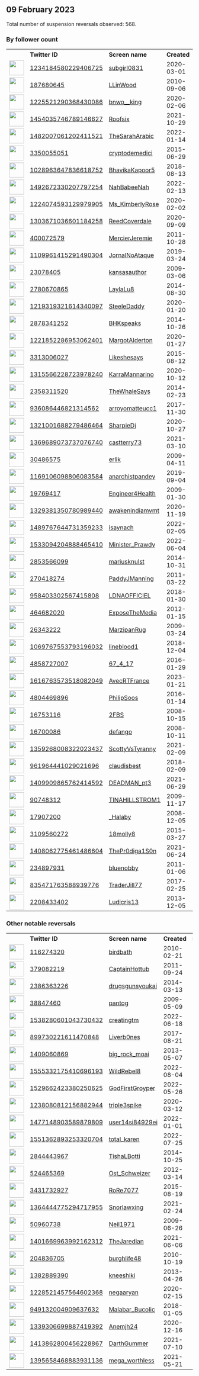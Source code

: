 
## 09 February 2023
Total number of suspension reversals observed: 568.

### By follower count
<table><tr><th></th><th align="left">Twitter ID</th><th align="left">Screen name</th>
<th align="left">Created</th><th align="left">Status</th><th align="left">Suspended</th><th align="left">Followers</th>
<tr><td><a href="https://pbs.twimg.com/profile_images/1586447678787014656/Ckx8skDH_normal.jpg"><img src="https://pbs.twimg.com/profile_images/1586447678787014656/Ckx8skDH_normal.jpg" width="40px" height="40px" align="center"/></a></td><td><a href="https://twitter.com/intent/user?user_id=1234184580229406725">1234184580229406725</a></td><td><a href="https://twitter.com/subgirl0831">subgirl0831</a></td><td>2020-03-01</td><td align="center"></td><td>2023-02-05</td><td>860370</td></tr>
<tr><td><a href="https://pbs.twimg.com/profile_images/1310458735265865731/chKpVWxV_normal.jpg"><img src="https://pbs.twimg.com/profile_images/1310458735265865731/chKpVWxV_normal.jpg" width="40px" height="40px" align="center"/></a></td><td><a href="https://twitter.com/intent/user?user_id=187680645">187680645</a></td><td><a href="https://twitter.com/LLinWood">LLinWood</a></td><td>2010-09-06</td><td align="center"></td><td></td><td>831935</td></tr>
<tr><td><a href="https://pbs.twimg.com/profile_images/1623699935974801408/6DkcSFpE_normal.jpg"><img src="https://pbs.twimg.com/profile_images/1623699935974801408/6DkcSFpE_normal.jpg" width="40px" height="40px" align="center"/></a></td><td><a href="https://twitter.com/intent/user?user_id=1225521290368430086">1225521290368430086</a></td><td><a href="https://twitter.com/bnwo__king">bnwo__king</a></td><td>2020-02-06</td><td align="center"></td><td>2023-02-01</td><td>676367</td></tr>
<tr><td><a href="https://pbs.twimg.com/profile_images/1485243981244125184/RdZxOE5w_normal.jpg"><img src="https://pbs.twimg.com/profile_images/1485243981244125184/RdZxOE5w_normal.jpg" width="40px" height="40px" align="center"/></a></td><td><a href="https://twitter.com/intent/user?user_id=1454035746789146627">1454035746789146627</a></td><td><a href="https://twitter.com/Roofsix">Roofsix</a></td><td>2021-10-29</td><td align="center"></td><td>2023-02-05</td><td>334573</td></tr>
<tr><td><a href="https://pbs.twimg.com/profile_images/1642742937762054144/-cuHmhTL_normal.jpg"><img src="https://pbs.twimg.com/profile_images/1642742937762054144/-cuHmhTL_normal.jpg" width="40px" height="40px" align="center"/></a></td><td><a href="https://twitter.com/intent/user?user_id=1482007061202411521">1482007061202411521</a></td><td><a href="https://twitter.com/TheSarahArabic">TheSarahArabic</a></td><td>2022-01-14</td><td align="center"></td><td>2022-11-10</td><td>119432</td></tr>
<tr><td><a href="https://pbs.twimg.com/profile_images/1624204253785997312/eWbfjxwE_normal.jpg"><img src="https://pbs.twimg.com/profile_images/1624204253785997312/eWbfjxwE_normal.jpg" width="40px" height="40px" align="center"/></a></td><td><a href="https://twitter.com/intent/user?user_id=3350055051">3350055051</a></td><td><a href="https://twitter.com/cryptodemedici">cryptodemedici</a></td><td>2015-06-29</td><td align="center"></td><td></td><td>75200</td></tr>
<tr><td><a href="https://pbs.twimg.com/profile_images/1620969136632508416/KPfTUwPT_normal.jpg"><img src="https://pbs.twimg.com/profile_images/1620969136632508416/KPfTUwPT_normal.jpg" width="40px" height="40px" align="center"/></a></td><td><a href="https://twitter.com/intent/user?user_id=1028963647836618752">1028963647836618752</a></td><td><a href="https://twitter.com/BhavikaKapoor5">BhavikaKapoor5</a></td><td>2018-08-13</td><td align="center"></td><td>2022-07-15</td><td>60919</td></tr>
<tr><td><a href="https://pbs.twimg.com/profile_images/1633077541089968128/kSRYX27l_normal.jpg"><img src="https://pbs.twimg.com/profile_images/1633077541089968128/kSRYX27l_normal.jpg" width="40px" height="40px" align="center"/></a></td><td><a href="https://twitter.com/intent/user?user_id=1492672330207797254">1492672330207797254</a></td><td><a href="https://twitter.com/NahBabeeNah">NahBabeeNah</a></td><td>2022-02-13</td><td align="center"></td><td>2022-11-11</td><td>35452</td></tr>
<tr><td><a href="https://pbs.twimg.com/profile_images/1623941772685545472/_z3uRW71_normal.jpg"><img src="https://pbs.twimg.com/profile_images/1623941772685545472/_z3uRW71_normal.jpg" width="40px" height="40px" align="center"/></a></td><td><a href="https://twitter.com/intent/user?user_id=1224074593129979905">1224074593129979905</a></td><td><a href="https://twitter.com/Ms_KimberlyRose">Ms_KimberlyRose</a></td><td>2020-02-02</td><td align="center"></td><td>2022-10-15</td><td>29823</td></tr>
<tr><td><a href="https://pbs.twimg.com/profile_images/1654255107544961030/TeXRmmxm_normal.jpg"><img src="https://pbs.twimg.com/profile_images/1654255107544961030/TeXRmmxm_normal.jpg" width="40px" height="40px" align="center"/></a></td><td><a href="https://twitter.com/intent/user?user_id=1303671036601184258">1303671036601184258</a></td><td><a href="https://twitter.com/ReedCoverdale">ReedCoverdale</a></td><td>2020-09-09</td><td align="center"></td><td></td><td>22465</td></tr>
<tr><td><a href="https://pbs.twimg.com/profile_images/1493582885034598409/mCztluuS_normal.jpg"><img src="https://pbs.twimg.com/profile_images/1493582885034598409/mCztluuS_normal.jpg" width="40px" height="40px" align="center"/></a></td><td><a href="https://twitter.com/intent/user?user_id=400072579">400072579</a></td><td><a href="https://twitter.com/MercierJeremie">MercierJeremie</a></td><td>2011-10-28</td><td align="center"></td><td>2022-04-09</td><td>22277</td></tr>
<tr><td><a href="https://pbs.twimg.com/profile_images/1653185810781331457/W5nr9MmW_normal.jpg"><img src="https://pbs.twimg.com/profile_images/1653185810781331457/W5nr9MmW_normal.jpg" width="40px" height="40px" align="center"/></a></td><td><a href="https://twitter.com/intent/user?user_id=1109961415291490304">1109961415291490304</a></td><td><a href="https://twitter.com/JornalNoAtaque">JornalNoAtaque</a></td><td>2019-03-24</td><td align="center"></td><td>2022-10-24</td><td>22275</td></tr>
<tr><td><a href="https://pbs.twimg.com/profile_images/1632786585430228994/mLJeO0YT_normal.jpg"><img src="https://pbs.twimg.com/profile_images/1632786585430228994/mLJeO0YT_normal.jpg" width="40px" height="40px" align="center"/></a></td><td><a href="https://twitter.com/intent/user?user_id=23078405">23078405</a></td><td><a href="https://twitter.com/kansasauthor">kansasauthor</a></td><td>2009-03-06</td><td align="center"></td><td>2022-11-07</td><td>21532</td></tr>
<tr><td><a href="https://pbs.twimg.com/profile_images/1645147452587012097/QsF0nVRL_normal.jpg"><img src="https://pbs.twimg.com/profile_images/1645147452587012097/QsF0nVRL_normal.jpg" width="40px" height="40px" align="center"/></a></td><td><a href="https://twitter.com/intent/user?user_id=2780670865">2780670865</a></td><td><a href="https://twitter.com/LaylaLu8">LaylaLu8</a></td><td>2014-08-30</td><td align="center"></td><td>2022-12-16</td><td>21331</td></tr>
<tr><td><a href="https://pbs.twimg.com/profile_images/1305943495849410562/uEH-3Hro_normal.jpg"><img src="https://pbs.twimg.com/profile_images/1305943495849410562/uEH-3Hro_normal.jpg" width="40px" height="40px" align="center"/></a></td><td><a href="https://twitter.com/intent/user?user_id=1219319321614340097">1219319321614340097</a></td><td><a href="https://twitter.com/SteeleDaddy">SteeleDaddy</a></td><td>2020-01-20</td><td align="center"></td><td>2022-08-14</td><td>20588</td></tr>
<tr><td><a href="https://pbs.twimg.com/profile_images/1640716542152429568/-BZMHaql_normal.jpg"><img src="https://pbs.twimg.com/profile_images/1640716542152429568/-BZMHaql_normal.jpg" width="40px" height="40px" align="center"/></a></td><td><a href="https://twitter.com/intent/user?user_id=2878341252">2878341252</a></td><td><a href="https://twitter.com/BHKspeaks">BHKspeaks</a></td><td>2014-10-26</td><td align="center">🔒</td><td>2022-11-21</td><td>20426</td></tr>
<tr><td><a href="https://pbs.twimg.com/profile_images/1643912653629431813/EvEBPHgc_normal.jpg"><img src="https://pbs.twimg.com/profile_images/1643912653629431813/EvEBPHgc_normal.jpg" width="40px" height="40px" align="center"/></a></td><td><a href="https://twitter.com/intent/user?user_id=1221852286953062401">1221852286953062401</a></td><td><a href="https://twitter.com/MargotAlderton">MargotAlderton</a></td><td>2020-01-27</td><td align="center"></td><td>2022-05-16</td><td>18342</td></tr>
<tr><td><a href="https://pbs.twimg.com/profile_images/1486188383466504199/NwsEMOOf_normal.jpg"><img src="https://pbs.twimg.com/profile_images/1486188383466504199/NwsEMOOf_normal.jpg" width="40px" height="40px" align="center"/></a></td><td><a href="https://twitter.com/intent/user?user_id=3313006027">3313006027</a></td><td><a href="https://twitter.com/Likeshesays">Likeshesays</a></td><td>2015-08-12</td><td align="center"></td><td>2022-07-16</td><td>16728</td></tr>
<tr><td><a href="https://pbs.twimg.com/profile_images/1623813738603192321/T_vgIxrR_normal.jpg"><img src="https://pbs.twimg.com/profile_images/1623813738603192321/T_vgIxrR_normal.jpg" width="40px" height="40px" align="center"/></a></td><td><a href="https://twitter.com/intent/user?user_id=1315566228723978240">1315566228723978240</a></td><td><a href="https://twitter.com/KarraMannarino">KarraMannarino</a></td><td>2020-10-12</td><td align="center">🔒</td><td>2022-10-11</td><td>14718</td></tr>
<tr><td><a href="https://pbs.twimg.com/profile_images/1416922793460051973/8RKL8gxo_normal.jpg"><img src="https://pbs.twimg.com/profile_images/1416922793460051973/8RKL8gxo_normal.jpg" width="40px" height="40px" align="center"/></a></td><td><a href="https://twitter.com/intent/user?user_id=2358311520">2358311520</a></td><td><a href="https://twitter.com/TheWhaleSays">TheWhaleSays</a></td><td>2014-02-23</td><td align="center"></td><td>2022-04-13</td><td>14031</td></tr>
<tr><td><a href="https://pbs.twimg.com/profile_images/1560815140995567617/0856172Z_normal.jpg"><img src="https://pbs.twimg.com/profile_images/1560815140995567617/0856172Z_normal.jpg" width="40px" height="40px" align="center"/></a></td><td><a href="https://twitter.com/intent/user?user_id=936086446821314562">936086446821314562</a></td><td><a href="https://twitter.com/arroyomatteucc1">arroyomatteucc1</a></td><td>2017-11-30</td><td align="center"></td><td>2022-08-26</td><td>13930</td></tr>
<tr><td><a href="https://pbs.twimg.com/profile_images/1341380448451235841/9J6NWrSj_normal.jpg"><img src="https://pbs.twimg.com/profile_images/1341380448451235841/9J6NWrSj_normal.jpg" width="40px" height="40px" align="center"/></a></td><td><a href="https://twitter.com/intent/user?user_id=1321001688279486464">1321001688279486464</a></td><td><a href="https://twitter.com/SharpieDj">SharpieDj</a></td><td>2020-10-27</td><td align="center"></td><td></td><td>13297</td></tr>
<tr><td><a href="https://pbs.twimg.com/profile_images/1429969559163871237/L5WOuAuH_normal.jpg"><img src="https://pbs.twimg.com/profile_images/1429969559163871237/L5WOuAuH_normal.jpg" width="40px" height="40px" align="center"/></a></td><td><a href="https://twitter.com/intent/user?user_id=1369689073737076740">1369689073737076740</a></td><td><a href="https://twitter.com/castterry73">castterry73</a></td><td>2021-03-10</td><td align="center"></td><td>2022-07-03</td><td>12289</td></tr>
<tr><td><a href="https://pbs.twimg.com/profile_images/1637646571780157440/UzlnNW8g_normal.jpg"><img src="https://pbs.twimg.com/profile_images/1637646571780157440/UzlnNW8g_normal.jpg" width="40px" height="40px" align="center"/></a></td><td><a href="https://twitter.com/intent/user?user_id=30486575">30486575</a></td><td><a href="https://twitter.com/erlik">erlik</a></td><td>2009-04-11</td><td align="center"></td><td>2022-10-02</td><td>10993</td></tr>
<tr><td><a href="https://pbs.twimg.com/profile_images/1390102680027025409/aXVgxwFr_normal.jpg"><img src="https://pbs.twimg.com/profile_images/1390102680027025409/aXVgxwFr_normal.jpg" width="40px" height="40px" align="center"/></a></td><td><a href="https://twitter.com/intent/user?user_id=1169106098806083584">1169106098806083584</a></td><td><a href="https://twitter.com/anarchistpandey">anarchistpandey</a></td><td>2019-09-04</td><td align="center"></td><td></td><td>10826</td></tr>
<tr><td><a href="https://pbs.twimg.com/profile_images/1649340945433780226/RePeWCeI_normal.jpg"><img src="https://pbs.twimg.com/profile_images/1649340945433780226/RePeWCeI_normal.jpg" width="40px" height="40px" align="center"/></a></td><td><a href="https://twitter.com/intent/user?user_id=19769417">19769417</a></td><td><a href="https://twitter.com/Engineer4Health">Engineer4Health</a></td><td>2009-01-30</td><td align="center"></td><td>2022-03-23</td><td>10752</td></tr>
<tr><td><a href="https://pbs.twimg.com/profile_images/1405728392788340742/8Q5vZRyM_normal.jpg"><img src="https://pbs.twimg.com/profile_images/1405728392788340742/8Q5vZRyM_normal.jpg" width="40px" height="40px" align="center"/></a></td><td><a href="https://twitter.com/intent/user?user_id=1329381350780989440">1329381350780989440</a></td><td><a href="https://twitter.com/awakenindiamvmt">awakenindiamvmt</a></td><td>2020-11-19</td><td align="center"></td><td>2022-06-07</td><td>10447</td></tr>
<tr><td><a href="https://pbs.twimg.com/profile_images/1623030478017298432/uEesmnC5_normal.jpg"><img src="https://pbs.twimg.com/profile_images/1623030478017298432/uEesmnC5_normal.jpg" width="40px" height="40px" align="center"/></a></td><td><a href="https://twitter.com/intent/user?user_id=1489767644731359233">1489767644731359233</a></td><td><a href="https://twitter.com/isaynach">isaynach</a></td><td>2022-02-05</td><td align="center"></td><td>2022-10-16</td><td>10390</td></tr>
<tr><td><a href="https://pbs.twimg.com/profile_images/1533794902596673537/s86zSDqy_normal.jpg"><img src="https://pbs.twimg.com/profile_images/1533794902596673537/s86zSDqy_normal.jpg" width="40px" height="40px" align="center"/></a></td><td><a href="https://twitter.com/intent/user?user_id=1533094204888465410">1533094204888465410</a></td><td><a href="https://twitter.com/Minister_Prawdy">Minister_Prawdy</a></td><td>2022-06-04</td><td align="center"></td><td>2023-01-06</td><td>10344</td></tr>
<tr><td><a href="https://pbs.twimg.com/profile_images/1634259473224048645/9UmxjQci_normal.jpg"><img src="https://pbs.twimg.com/profile_images/1634259473224048645/9UmxjQci_normal.jpg" width="40px" height="40px" align="center"/></a></td><td><a href="https://twitter.com/intent/user?user_id=2853566099">2853566099</a></td><td><a href="https://twitter.com/mariusknulst">mariusknulst</a></td><td>2014-10-31</td><td align="center"></td><td></td><td>10133</td></tr>
<tr><td><a href="https://pbs.twimg.com/profile_images/1625029682449068033/l_o5rDGU_normal.jpg"><img src="https://pbs.twimg.com/profile_images/1625029682449068033/l_o5rDGU_normal.jpg" width="40px" height="40px" align="center"/></a></td><td><a href="https://twitter.com/intent/user?user_id=270418274">270418274</a></td><td><a href="https://twitter.com/PaddyJManning">PaddyJManning</a></td><td>2011-03-22</td><td align="center"></td><td></td><td>10034</td></tr>
<tr><td><a href="https://pbs.twimg.com/profile_images/1321118832614932485/YeELlwD1_normal.jpg"><img src="https://pbs.twimg.com/profile_images/1321118832614932485/YeELlwD1_normal.jpg" width="40px" height="40px" align="center"/></a></td><td><a href="https://twitter.com/intent/user?user_id=958403302567415808">958403302567415808</a></td><td><a href="https://twitter.com/LDNAOFFICIEL">LDNAOFFICIEL</a></td><td>2018-01-30</td><td align="center"></td><td></td><td>10032</td></tr>
<tr><td><a href="https://pbs.twimg.com/profile_images/1340478291145338880/ellCU_xu_normal.jpg"><img src="https://pbs.twimg.com/profile_images/1340478291145338880/ellCU_xu_normal.jpg" width="40px" height="40px" align="center"/></a></td><td><a href="https://twitter.com/intent/user?user_id=464682020">464682020</a></td><td><a href="https://twitter.com/ExposeTheMedia">ExposeTheMedia</a></td><td>2012-01-15</td><td align="center">👋</td><td>2022-07-27</td><td>9817</td></tr>
<tr><td><a href="https://pbs.twimg.com/profile_images/1347408015641567234/nxLQ5u9G_normal.jpg"><img src="https://pbs.twimg.com/profile_images/1347408015641567234/nxLQ5u9G_normal.jpg" width="40px" height="40px" align="center"/></a></td><td><a href="https://twitter.com/intent/user?user_id=26343222">26343222</a></td><td><a href="https://twitter.com/MarzipanRug">MarzipanRug</a></td><td>2009-03-24</td><td align="center"></td><td>2022-08-08</td><td>9710</td></tr>
<tr><td><a href="https://pbs.twimg.com/profile_images/1637711562923450369/UFbDOjJJ_normal.jpg"><img src="https://pbs.twimg.com/profile_images/1637711562923450369/UFbDOjJJ_normal.jpg" width="40px" height="40px" align="center"/></a></td><td><a href="https://twitter.com/intent/user?user_id=1069767553793196032">1069767553793196032</a></td><td><a href="https://twitter.com/lineblood1">lineblood1</a></td><td>2018-12-04</td><td align="center"></td><td></td><td>9571</td></tr>
<tr><td><a href="https://pbs.twimg.com/profile_images/1645961227556773890/N1zVE2or_normal.jpg"><img src="https://pbs.twimg.com/profile_images/1645961227556773890/N1zVE2or_normal.jpg" width="40px" height="40px" align="center"/></a></td><td><a href="https://twitter.com/intent/user?user_id=4858727007">4858727007</a></td><td><a href="https://twitter.com/67_4_17">67_4_17</a></td><td>2016-01-29</td><td align="center"></td><td></td><td>9182</td></tr>
<tr><td><a href="https://pbs.twimg.com/profile_images/1618006559677710337/sJXAYPC7_normal.jpg"><img src="https://pbs.twimg.com/profile_images/1618006559677710337/sJXAYPC7_normal.jpg" width="40px" height="40px" align="center"/></a></td><td><a href="https://twitter.com/intent/user?user_id=1616763573518082049">1616763573518082049</a></td><td><a href="https://twitter.com/AvecRTFrance">AvecRTFrance</a></td><td>2023-01-21</td><td align="center">🚫</td><td>2023-02-04</td><td>8976</td></tr>
<tr><td><a href="https://pbs.twimg.com/profile_images/746277150844653568/WlPgEl3a_normal.jpg"><img src="https://pbs.twimg.com/profile_images/746277150844653568/WlPgEl3a_normal.jpg" width="40px" height="40px" align="center"/></a></td><td><a href="https://twitter.com/intent/user?user_id=4804469896">4804469896</a></td><td><a href="https://twitter.com/PhilipSoos">PhilipSoos</a></td><td>2016-01-14</td><td align="center"></td><td>2022-07-25</td><td>8948</td></tr>
<tr><td><a href="https://pbs.twimg.com/profile_images/1039476438385061888/FNuUDcOI_normal.jpg"><img src="https://pbs.twimg.com/profile_images/1039476438385061888/FNuUDcOI_normal.jpg" width="40px" height="40px" align="center"/></a></td><td><a href="https://twitter.com/intent/user?user_id=16753116">16753116</a></td><td><a href="https://twitter.com/2FBS">2FBS</a></td><td>2008-10-15</td><td align="center"></td><td></td><td>8915</td></tr>
<tr><td><a href="https://pbs.twimg.com/profile_images/1626075757918437376/tURPDU-A_normal.jpg"><img src="https://pbs.twimg.com/profile_images/1626075757918437376/tURPDU-A_normal.jpg" width="40px" height="40px" align="center"/></a></td><td><a href="https://twitter.com/intent/user?user_id=16700086">16700086</a></td><td><a href="https://twitter.com/defango">defango</a></td><td>2008-10-11</td><td align="center"></td><td></td><td>8331</td></tr>
<tr><td><a href="https://pbs.twimg.com/profile_images/1470029559735201794/eJVHZFpI_normal.jpg"><img src="https://pbs.twimg.com/profile_images/1470029559735201794/eJVHZFpI_normal.jpg" width="40px" height="40px" align="center"/></a></td><td><a href="https://twitter.com/intent/user?user_id=1359268008322023437">1359268008322023437</a></td><td><a href="https://twitter.com/ScottyVsTyranny">ScottyVsTyranny</a></td><td>2021-02-09</td><td align="center"></td><td></td><td>8007</td></tr>
<tr><td><a href="https://pbs.twimg.com/profile_images/1494624947976744962/h83gXT0e_normal.jpg"><img src="https://pbs.twimg.com/profile_images/1494624947976744962/h83gXT0e_normal.jpg" width="40px" height="40px" align="center"/></a></td><td><a href="https://twitter.com/intent/user?user_id=961964441029021696">961964441029021696</a></td><td><a href="https://twitter.com/claudisbest">claudisbest</a></td><td>2018-02-09</td><td align="center"></td><td>2022-03-30</td><td>7809</td></tr>
<tr><td><a href="https://pbs.twimg.com/profile_images/1646701846097018880/pjho8hs8_normal.jpg"><img src="https://pbs.twimg.com/profile_images/1646701846097018880/pjho8hs8_normal.jpg" width="40px" height="40px" align="center"/></a></td><td><a href="https://twitter.com/intent/user?user_id=1409909865762414592">1409909865762414592</a></td><td><a href="https://twitter.com/DEADMAN_pt3">DEADMAN_pt3</a></td><td>2021-06-29</td><td align="center"></td><td>2022-12-25</td><td>7649</td></tr>
<tr><td><a href="https://pbs.twimg.com/profile_images/985772445243138048/FNAliUMB_normal.jpg"><img src="https://pbs.twimg.com/profile_images/985772445243138048/FNAliUMB_normal.jpg" width="40px" height="40px" align="center"/></a></td><td><a href="https://twitter.com/intent/user?user_id=90748312">90748312</a></td><td><a href="https://twitter.com/TINAHILLSTROM1">TINAHILLSTROM1</a></td><td>2009-11-17</td><td align="center"></td><td></td><td>7518</td></tr>
<tr><td><a href="https://pbs.twimg.com/profile_images/1307891270417874945/ZNTpyMU0_normal.jpg"><img src="https://pbs.twimg.com/profile_images/1307891270417874945/ZNTpyMU0_normal.jpg" width="40px" height="40px" align="center"/></a></td><td><a href="https://twitter.com/intent/user?user_id=17907200">17907200</a></td><td><a href="https://twitter.com/_Halaby">_Halaby</a></td><td>2008-12-05</td><td align="center"></td><td>2022-09-17</td><td>7409</td></tr>
<tr><td><a href="https://pbs.twimg.com/profile_images/1436904701853769738/gwQ0zZac_normal.jpg"><img src="https://pbs.twimg.com/profile_images/1436904701853769738/gwQ0zZac_normal.jpg" width="40px" height="40px" align="center"/></a></td><td><a href="https://twitter.com/intent/user?user_id=3109560272">3109560272</a></td><td><a href="https://twitter.com/18molly8">18molly8</a></td><td>2015-03-27</td><td align="center"></td><td>2022-08-04</td><td>7108</td></tr>
<tr><td><a href="https://pbs.twimg.com/profile_images/1529325814327689216/EXjb7tbq_normal.jpg"><img src="https://pbs.twimg.com/profile_images/1529325814327689216/EXjb7tbq_normal.jpg" width="40px" height="40px" align="center"/></a></td><td><a href="https://twitter.com/intent/user?user_id=1408062775461486604">1408062775461486604</a></td><td><a href="https://twitter.com/ThePr0diga1S0n">ThePr0diga1S0n</a></td><td>2021-06-24</td><td align="center">👋</td><td>2022-08-05</td><td>7093</td></tr>
<tr><td><a href="https://pbs.twimg.com/profile_images/1342186525379977230/ApXqMMa7_normal.jpg"><img src="https://pbs.twimg.com/profile_images/1342186525379977230/ApXqMMa7_normal.jpg" width="40px" height="40px" align="center"/></a></td><td><a href="https://twitter.com/intent/user?user_id=234897931">234897931</a></td><td><a href="https://twitter.com/bluenobby">bluenobby</a></td><td>2011-01-06</td><td align="center"></td><td>2022-08-23</td><td>7046</td></tr>
<tr><td><a href="https://pbs.twimg.com/profile_images/1625019789130313728/G-_Mu5Iu_normal.jpg"><img src="https://pbs.twimg.com/profile_images/1625019789130313728/G-_Mu5Iu_normal.jpg" width="40px" height="40px" align="center"/></a></td><td><a href="https://twitter.com/intent/user?user_id=835471763588939776">835471763588939776</a></td><td><a href="https://twitter.com/TraderJill77">TraderJill77</a></td><td>2017-02-25</td><td align="center">🔒</td><td></td><td>7017</td></tr>
<tr><td><a href="https://pbs.twimg.com/profile_images/1212564073956675584/4QlvY0oV_normal.jpg"><img src="https://pbs.twimg.com/profile_images/1212564073956675584/4QlvY0oV_normal.jpg" width="40px" height="40px" align="center"/></a></td><td><a href="https://twitter.com/intent/user?user_id=2208433402">2208433402</a></td><td><a href="https://twitter.com/Ludicris13">Ludicris13</a></td><td>2013-12-05</td><td align="center"></td><td></td><td>6862</td></tr>
</table>

### Other notable reversals
<table><tr><th></th><th align="left">Twitter ID</th><th align="left">Screen name</th>
<th align="left">Created</th><th align="left">Status</th><th align="left">Suspended</th><th align="left">Followers</th>
<tr><td><a href="https://pbs.twimg.com/profile_images/1626339664197046272/RQsrLw_0_normal.jpg"><img src="https://pbs.twimg.com/profile_images/1626339664197046272/RQsrLw_0_normal.jpg" width="40px" height="40px" align="center"/></a></td><td><a href="https://twitter.com/intent/user?user_id=116274320">116274320</a></td><td><a href="https://twitter.com/birdbath">birdbath</a></td><td>2010-02-21</td><td align="center"></td><td>2023-02-04</td><td>2973</td></tr>
<tr><td><a href="https://pbs.twimg.com/profile_images/1028254035843928064/ovxdAMWd_normal.jpg"><img src="https://pbs.twimg.com/profile_images/1028254035843928064/ovxdAMWd_normal.jpg" width="40px" height="40px" align="center"/></a></td><td><a href="https://twitter.com/intent/user?user_id=379082219">379082219</a></td><td><a href="https://twitter.com/CaptainHottub">CaptainHottub</a></td><td>2011-09-24</td><td align="center"></td><td>2022-12-23</td><td>4881</td></tr>
<tr><td><a href="https://pbs.twimg.com/profile_images/1570672526145253377/yYb3Ta34_normal.png"><img src="https://pbs.twimg.com/profile_images/1570672526145253377/yYb3Ta34_normal.png" width="40px" height="40px" align="center"/></a></td><td><a href="https://twitter.com/intent/user?user_id=2386363226">2386363226</a></td><td><a href="https://twitter.com/drugsgunsyoukai">drugsgunsyoukai</a></td><td>2014-03-13</td><td align="center"></td><td>2022-10-30</td><td>4290</td></tr>
<tr><td><a href="https://pbs.twimg.com/profile_images/1645514589004595204/u5rMSLwT_normal.jpg"><img src="https://pbs.twimg.com/profile_images/1645514589004595204/u5rMSLwT_normal.jpg" width="40px" height="40px" align="center"/></a></td><td><a href="https://twitter.com/intent/user?user_id=38847460">38847460</a></td><td><a href="https://twitter.com/pantog">pantog</a></td><td>2009-05-09</td><td align="center"></td><td>2022-12-02</td><td>4652</td></tr>
<tr><td><a href="https://pbs.twimg.com/profile_images/1579158864272015360/7NpAJv_v_normal.jpg"><img src="https://pbs.twimg.com/profile_images/1579158864272015360/7NpAJv_v_normal.jpg" width="40px" height="40px" align="center"/></a></td><td><a href="https://twitter.com/intent/user?user_id=1538280601043730432">1538280601043730432</a></td><td><a href="https://twitter.com/creatingtm">creatingtm</a></td><td>2022-06-18</td><td align="center"></td><td>2023-02-05</td><td>163</td></tr>
<tr><td><a href="https://pbs.twimg.com/profile_images/1636035287007793153/NIAtNcoX_normal.jpg"><img src="https://pbs.twimg.com/profile_images/1636035287007793153/NIAtNcoX_normal.jpg" width="40px" height="40px" align="center"/></a></td><td><a href="https://twitter.com/intent/user?user_id=899730221611470848">899730221611470848</a></td><td><a href="https://twitter.com/Liverb0nes">Liverb0nes</a></td><td>2017-08-21</td><td align="center"></td><td>2023-01-13</td><td>530</td></tr>
<tr><td><a href="https://pbs.twimg.com/profile_images/1581926836065427456/sLn3QPgo_normal.jpg"><img src="https://pbs.twimg.com/profile_images/1581926836065427456/sLn3QPgo_normal.jpg" width="40px" height="40px" align="center"/></a></td><td><a href="https://twitter.com/intent/user?user_id=1409060869">1409060869</a></td><td><a href="https://twitter.com/big_rock_moai">big_rock_moai</a></td><td>2013-05-07</td><td align="center"></td><td>2022-10-18</td><td>116</td></tr>
<tr><td><a href="https://pbs.twimg.com/profile_images/1627723748815011850/pcc4i7Vl_normal.jpg"><img src="https://pbs.twimg.com/profile_images/1627723748815011850/pcc4i7Vl_normal.jpg" width="40px" height="40px" align="center"/></a></td><td><a href="https://twitter.com/intent/user?user_id=1555332175410696193">1555332175410696193</a></td><td><a href="https://twitter.com/WildRebel8">WildRebel8</a></td><td>2022-08-04</td><td align="center">👋</td><td>2023-01-06</td><td>1699</td></tr>
<tr><td><a href="https://pbs.twimg.com/profile_images/1648900723172581376/jitgtpC5_normal.jpg"><img src="https://pbs.twimg.com/profile_images/1648900723172581376/jitgtpC5_normal.jpg" width="40px" height="40px" align="center"/></a></td><td><a href="https://twitter.com/intent/user?user_id=1529662423380250625">1529662423380250625</a></td><td><a href="https://twitter.com/GodFirstGroyper">GodFirstGroyper</a></td><td>2022-05-26</td><td align="center"></td><td>2022-07-28</td><td>164</td></tr>
<tr><td><a href="https://pbs.twimg.com/profile_images/1576204684821495808/Ig-NRH9v_normal.jpg"><img src="https://pbs.twimg.com/profile_images/1576204684821495808/Ig-NRH9v_normal.jpg" width="40px" height="40px" align="center"/></a></td><td><a href="https://twitter.com/intent/user?user_id=1238080812156882944">1238080812156882944</a></td><td><a href="https://twitter.com/triple3spike">triple3spike</a></td><td>2020-03-12</td><td align="center"></td><td>2022-10-30</td><td>26</td></tr>
<tr><td><a href="https://pbs.twimg.com/profile_images/1624249917228326913/R2l2Ke6W_normal.jpg"><img src="https://pbs.twimg.com/profile_images/1624249917228326913/R2l2Ke6W_normal.jpg" width="40px" height="40px" align="center"/></a></td><td><a href="https://twitter.com/intent/user?user_id=1477148903589879809">1477148903589879809</a></td><td><a href="https://twitter.com/user14si84929ei">user14si84929ei</a></td><td>2022-01-01</td><td align="center">🔒</td><td>2022-11-07</td><td>2</td></tr>
<tr><td><a href="https://pbs.twimg.com/profile_images/1646269420077998082/c_Qd_efh_normal.jpg"><img src="https://pbs.twimg.com/profile_images/1646269420077998082/c_Qd_efh_normal.jpg" width="40px" height="40px" align="center"/></a></td><td><a href="https://twitter.com/intent/user?user_id=1551362893253320704">1551362893253320704</a></td><td><a href="https://twitter.com/total_karen">total_karen</a></td><td>2022-07-25</td><td align="center"></td><td>2022-10-29</td><td>393</td></tr>
<tr><td><a href="https://pbs.twimg.com/profile_images/1610767897886093312/3V8W_uCk_normal.jpg"><img src="https://pbs.twimg.com/profile_images/1610767897886093312/3V8W_uCk_normal.jpg" width="40px" height="40px" align="center"/></a></td><td><a href="https://twitter.com/intent/user?user_id=2844443967">2844443967</a></td><td><a href="https://twitter.com/TishaLBotti">TishaLBotti</a></td><td>2014-10-25</td><td align="center"></td><td>2023-02-01</td><td>363</td></tr>
<tr><td><a href="https://pbs.twimg.com/profile_images/1624743225599619072/MNg6jKYU_normal.jpg"><img src="https://pbs.twimg.com/profile_images/1624743225599619072/MNg6jKYU_normal.jpg" width="40px" height="40px" align="center"/></a></td><td><a href="https://twitter.com/intent/user?user_id=524465369">524465369</a></td><td><a href="https://twitter.com/Ost_Schweizer">Ost_Schweizer</a></td><td>2012-03-14</td><td align="center"></td><td>2022-11-28</td><td>3036</td></tr>
<tr><td><a href="https://pbs.twimg.com/profile_images/1496863306543513607/99-7N0pb_normal.jpg"><img src="https://pbs.twimg.com/profile_images/1496863306543513607/99-7N0pb_normal.jpg" width="40px" height="40px" align="center"/></a></td><td><a href="https://twitter.com/intent/user?user_id=3431732927">3431732927</a></td><td><a href="https://twitter.com/RoRe7077">RoRe7077</a></td><td>2015-08-19</td><td align="center"></td><td>2022-11-26</td><td>5462</td></tr>
<tr><td><a href="https://pbs.twimg.com/profile_images/1592185648546402304/OFSYnmxP_normal.jpg"><img src="https://pbs.twimg.com/profile_images/1592185648546402304/OFSYnmxP_normal.jpg" width="40px" height="40px" align="center"/></a></td><td><a href="https://twitter.com/intent/user?user_id=1364444775294717955">1364444775294717955</a></td><td><a href="https://twitter.com/Snorlawxing">Snorlawxing</a></td><td>2021-02-24</td><td align="center"></td><td>2022-11-29</td><td>34</td></tr>
<tr><td><a href="https://pbs.twimg.com/profile_images/1508475002336784396/pr7AUbZs_normal.jpg"><img src="https://pbs.twimg.com/profile_images/1508475002336784396/pr7AUbZs_normal.jpg" width="40px" height="40px" align="center"/></a></td><td><a href="https://twitter.com/intent/user?user_id=50960738">50960738</a></td><td><a href="https://twitter.com/Neil1971">Neil1971</a></td><td>2009-06-26</td><td align="center"></td><td>2022-11-18</td><td>2255</td></tr>
<tr><td><a href="https://pbs.twimg.com/profile_images/1631347601873289216/CRjN4sDt_normal.jpg"><img src="https://pbs.twimg.com/profile_images/1631347601873289216/CRjN4sDt_normal.jpg" width="40px" height="40px" align="center"/></a></td><td><a href="https://twitter.com/intent/user?user_id=1401669963992162312">1401669963992162312</a></td><td><a href="https://twitter.com/TheJaredian">TheJaredian</a></td><td>2021-06-06</td><td align="center"></td><td>2022-10-11</td><td>1604</td></tr>
<tr><td><a href="https://pbs.twimg.com/profile_images/1362488572423655426/ZNYz57vx_normal.jpg"><img src="https://pbs.twimg.com/profile_images/1362488572423655426/ZNYz57vx_normal.jpg" width="40px" height="40px" align="center"/></a></td><td><a href="https://twitter.com/intent/user?user_id=204836705">204836705</a></td><td><a href="https://twitter.com/burghlife48">burghlife48</a></td><td>2010-10-19</td><td align="center"></td><td>2022-11-24</td><td>2699</td></tr>
<tr><td><a href="https://pbs.twimg.com/profile_images/1573880321287901184/7QX-7np3_normal.jpg"><img src="https://pbs.twimg.com/profile_images/1573880321287901184/7QX-7np3_normal.jpg" width="40px" height="40px" align="center"/></a></td><td><a href="https://twitter.com/intent/user?user_id=1382889390">1382889390</a></td><td><a href="https://twitter.com/kneeshiki">kneeshiki</a></td><td>2013-04-26</td><td align="center"></td><td>2022-10-30</td><td>16</td></tr>
<tr><td><a href="https://pbs.twimg.com/profile_images/1635793307128434689/YcT4wHYo_normal.jpg"><img src="https://pbs.twimg.com/profile_images/1635793307128434689/YcT4wHYo_normal.jpg" width="40px" height="40px" align="center"/></a></td><td><a href="https://twitter.com/intent/user?user_id=1228521457564602368">1228521457564602368</a></td><td><a href="https://twitter.com/negaaryan">negaaryan</a></td><td>2020-02-15</td><td align="center"></td><td>2022-08-17</td><td>313</td></tr>
<tr><td><a href="https://pbs.twimg.com/profile_images/1305741191141523462/TKjwHGq9_normal.jpg"><img src="https://pbs.twimg.com/profile_images/1305741191141523462/TKjwHGq9_normal.jpg" width="40px" height="40px" align="center"/></a></td><td><a href="https://twitter.com/intent/user?user_id=949132004909637632">949132004909637632</a></td><td><a href="https://twitter.com/Malabar_Bucolic">Malabar_Bucolic</a></td><td>2018-01-05</td><td align="center"></td><td>2022-12-19</td><td>266</td></tr>
<tr><td><a href="https://pbs.twimg.com/profile_images/1653218267324993538/OvTOVJY1_normal.jpg"><img src="https://pbs.twimg.com/profile_images/1653218267324993538/OvTOVJY1_normal.jpg" width="40px" height="40px" align="center"/></a></td><td><a href="https://twitter.com/intent/user?user_id=1339306699887419392">1339306699887419392</a></td><td><a href="https://twitter.com/Anemjh24">Anemjh24</a></td><td>2020-12-16</td><td align="center"></td><td>2023-01-07</td><td>131</td></tr>
<tr><td><a href="https://pbs.twimg.com/profile_images/1650128347765121027/tUweU_SB_normal.jpg"><img src="https://pbs.twimg.com/profile_images/1650128347765121027/tUweU_SB_normal.jpg" width="40px" height="40px" align="center"/></a></td><td><a href="https://twitter.com/intent/user?user_id=1413862800456228867">1413862800456228867</a></td><td><a href="https://twitter.com/DarthGummer">DarthGummer</a></td><td>2021-07-10</td><td align="center"></td><td>2022-09-14</td><td>72</td></tr>
<tr><td><a href="https://pbs.twimg.com/profile_images/1410184589340037121/D8zRCiEu_normal.jpg"><img src="https://pbs.twimg.com/profile_images/1410184589340037121/D8zRCiEu_normal.jpg" width="40px" height="40px" align="center"/></a></td><td><a href="https://twitter.com/intent/user?user_id=1395658468883931136">1395658468883931136</a></td><td><a href="https://twitter.com/mega_worthless">mega_worthless</a></td><td>2021-05-21</td><td align="center"></td><td>2023-01-04</td><td>20</td></tr>
</table>
